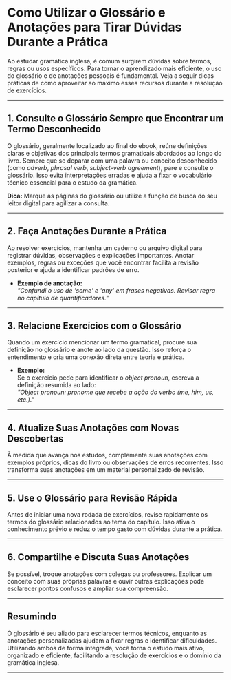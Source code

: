 
# Como Utilizar o Glossário e Anotações para Tirar Dúvidas Durante a Prática

Ao estudar gramática inglesa, é comum surgirem dúvidas sobre termos, regras ou usos específicos. Para tornar o aprendizado mais eficiente, o uso do glossário e de anotações pessoais é fundamental. Veja a seguir dicas práticas de como aproveitar ao máximo esses recursos durante a resolução de exercícios.

---

## 1. Consulte o Glossário Sempre que Encontrar um Termo Desconhecido

O glossário, geralmente localizado ao final do ebook, reúne definições claras e objetivas dos principais termos gramaticais abordados ao longo do livro. Sempre que se deparar com uma palavra ou conceito desconhecido (como *adverb*, *phrasal verb*, *subject-verb agreement*), pare e consulte o glossário. Isso evita interpretações erradas e ajuda a fixar o vocabulário técnico essencial para o estudo da gramática.

**Dica:** Marque as páginas do glossário ou utilize a função de busca do seu leitor digital para agilizar a consulta.

---

## 2. Faça Anotações Durante a Prática

Ao resolver exercícios, mantenha um caderno ou arquivo digital para registrar dúvidas, observações e explicações importantes. Anotar exemplos, regras ou exceções que você encontrar facilita a revisão posterior e ajuda a identificar padrões de erro.

- **Exemplo de anotação:**  
  *"Confundi o uso de 'some' e 'any' em frases negativas. Revisar regra no capítulo de quantificadores."*

---

## 3. Relacione Exercícios com o Glossário

Quando um exercício mencionar um termo gramatical, procure sua definição no glossário e anote ao lado da questão. Isso reforça o entendimento e cria uma conexão direta entre teoria e prática.

- **Exemplo:**  
  Se o exercício pede para identificar o *object pronoun*, escreva a definição resumida ao lado:  
  *"Object pronoun: pronome que recebe a ação do verbo (me, him, us, etc.)."*

---

## 4. Atualize Suas Anotações com Novas Descobertas

À medida que avança nos estudos, complemente suas anotações com exemplos próprios, dicas do livro ou observações de erros recorrentes. Isso transforma suas anotações em um material personalizado de revisão.

---

## 5. Use o Glossário para Revisão Rápida

Antes de iniciar uma nova rodada de exercícios, revise rapidamente os termos do glossário relacionados ao tema do capítulo. Isso ativa o conhecimento prévio e reduz o tempo gasto com dúvidas durante a prática.

---

## 6. Compartilhe e Discuta Suas Anotações

Se possível, troque anotações com colegas ou professores. Explicar um conceito com suas próprias palavras e ouvir outras explicações pode esclarecer pontos confusos e ampliar sua compreensão.

---

## Resumindo

O glossário é seu aliado para esclarecer termos técnicos, enquanto as anotações personalizadas ajudam a fixar regras e identificar dificuldades. Utilizando ambos de forma integrada, você torna o estudo mais ativo, organizado e eficiente, facilitando a resolução de exercícios e o domínio da gramática inglesa.

---
```

